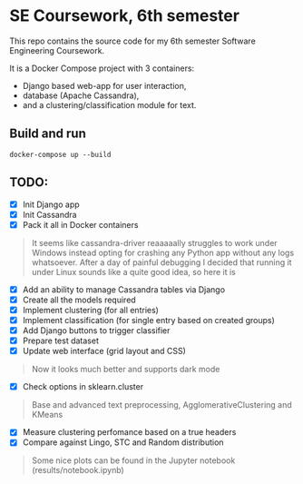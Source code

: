 # SE Coursework, 6th semester

This repo contains the source code for my 6th semester Software Engineering Coursework.

It is a Docker Compose project with 3 containers:
- Django based web-app for user interaction,
- database (Apache Cassandra),
- and a clustering/classification module for text.

## Build and run

```
docker-compose up --build
```

## TODO:

- [x] Init Django app
- [x] Init Cassandra
- [x] Pack it all in Docker containers
> It seems like cassandra-driver reaaaaally struggles to work under Windows
> instead opting for crashing any Python app without any logs whatsoever.
> After a day of painful debugging I decided that running it under Linux
> sounds like a quite good idea, so here it is
- [x] Add an ability to manage Cassandra tables via Django
- [x] Create all the models required
- [x] Implement clustering (for all entries)
- [x] Implement classification (for single entry based on created groups)
- [x] Add Django buttons to trigger classifier
- [x] Prepare test dataset
- [x] Update web interface (grid layout and CSS)
> Now it looks much better and supports dark mode
- [x] Check options in sklearn.cluster
> Base and advanced text preprocessing, AgglomerativeClustering and KMeans
- [x] Measure clustering perfomance based on a true headers
- [x] Compare against Lingo, STC and Random distribution
> Some nice plots can be found in the Jupyter notebook (results/notebook.ipynb)
